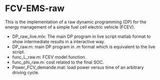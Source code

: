 # FCV-EMS-raw
This is the implementation of a raw dynamic programming (DP) for the energy management of a simple fuel cell electric vehicle (FCEV). 
- DP_raw_live.mlx: The main DP program in live script matlab format to show intermediate results in a interactive way. 
- DP_raw.m: main DP program in .m format which is equivalent to the live script. 
- func_L_raw.m: FCEV model function. 
- func_phi_raw.m: cost related to the final SOC.
- Power_FCV_demande.mat: load power versus time of an arbitrary driving cycle. 
